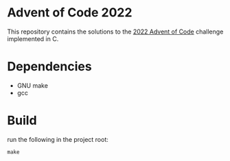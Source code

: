 # Advent of Code 2022

This repository contains the solutions to the [2022 Advent of Code](https://adventofcode.com/2022) challenge implemented in C.

# Dependencies

- GNU make
- gcc

# Build

run the following in the project root:

```
make
```
